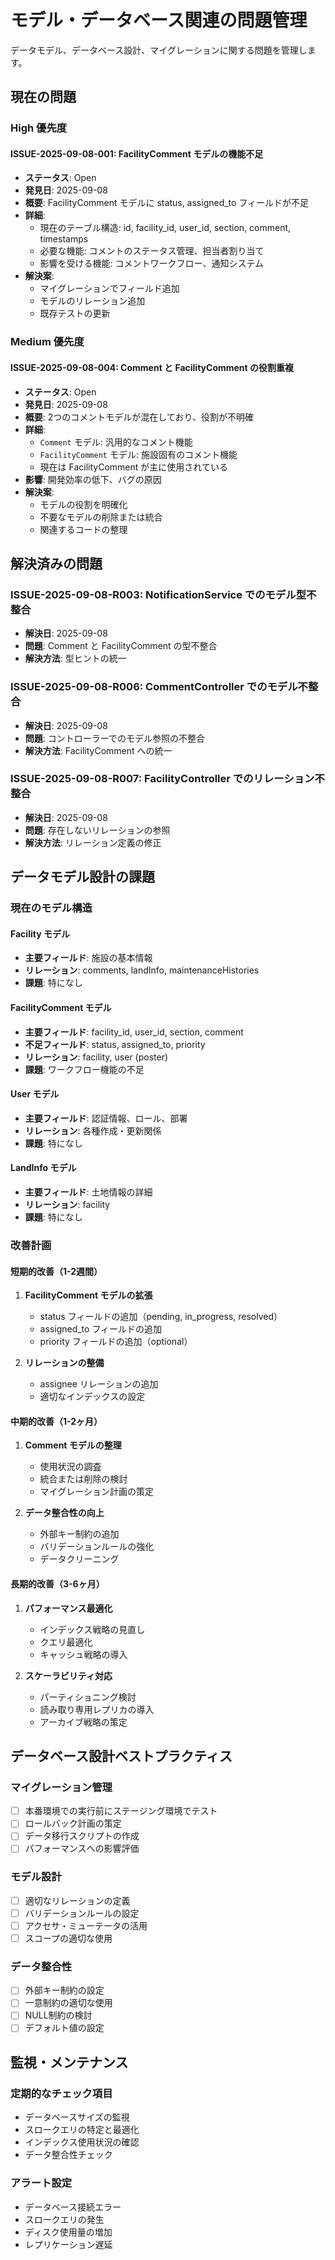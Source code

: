 # モデル・データベース関連の問題管理

データモデル、データベース設計、マイグレーションに関する問題を管理します。

## 現在の問題

### High 優先度

#### ISSUE-2025-09-08-001: FacilityComment モデルの機能不足
- **ステータス**: Open
- **発見日**: 2025-09-08
- **概要**: FacilityComment モデルに status, assigned_to フィールドが不足
- **詳細**: 
  - 現在のテーブル構造: id, facility_id, user_id, section, comment, timestamps
  - 必要な機能: コメントのステータス管理、担当者割り当て
  - 影響を受ける機能: コメントワークフロー、通知システム
- **解決案**: 
  - マイグレーションでフィールド追加
  - モデルのリレーション追加
  - 既存テストの更新

### Medium 優先度

#### ISSUE-2025-09-08-004: Comment と FacilityComment の役割重複
- **ステータス**: Open
- **発見日**: 2025-09-08
- **概要**: 2つのコメントモデルが混在しており、役割が不明確
- **詳細**: 
  - `Comment` モデル: 汎用的なコメント機能
  - `FacilityComment` モデル: 施設固有のコメント機能
  - 現在は FacilityComment が主に使用されている
- **影響**: 開発効率の低下、バグの原因
- **解決案**: 
  - モデルの役割を明確化
  - 不要なモデルの削除または統合
  - 関連するコードの整理

## 解決済みの問題

### ISSUE-2025-09-08-R003: NotificationService でのモデル型不整合
- **解決日**: 2025-09-08
- **問題**: Comment と FacilityComment の型不整合
- **解決方法**: 型ヒントの統一

### ISSUE-2025-09-08-R006: CommentController でのモデル不整合
- **解決日**: 2025-09-08
- **問題**: コントローラーでのモデル参照の不整合
- **解決方法**: FacilityComment への統一

### ISSUE-2025-09-08-R007: FacilityController でのリレーション不整合
- **解決日**: 2025-09-08
- **問題**: 存在しないリレーションの参照
- **解決方法**: リレーション定義の修正

## データモデル設計の課題

### 現在のモデル構造

#### Facility モデル
- **主要フィールド**: 施設の基本情報
- **リレーション**: comments, landInfo, maintenanceHistories
- **課題**: 特になし

#### FacilityComment モデル
- **主要フィールド**: facility_id, user_id, section, comment
- **不足フィールド**: status, assigned_to, priority
- **リレーション**: facility, user (poster)
- **課題**: ワークフロー機能の不足

#### User モデル
- **主要フィールド**: 認証情報、ロール、部署
- **リレーション**: 各種作成・更新関係
- **課題**: 特になし

#### LandInfo モデル
- **主要フィールド**: 土地情報の詳細
- **リレーション**: facility
- **課題**: 特になし

### 改善計画

#### 短期的改善（1-2週間）
1. **FacilityComment モデルの拡張**
   - status フィールドの追加（pending, in_progress, resolved）
   - assigned_to フィールドの追加
   - priority フィールドの追加（optional）

2. **リレーションの整備**
   - assignee リレーションの追加
   - 適切なインデックスの設定

#### 中期的改善（1-2ヶ月）
1. **Comment モデルの整理**
   - 使用状況の調査
   - 統合または削除の検討
   - マイグレーション計画の策定

2. **データ整合性の向上**
   - 外部キー制約の追加
   - バリデーションルールの強化
   - データクリーニング

#### 長期的改善（3-6ヶ月）
1. **パフォーマンス最適化**
   - インデックス戦略の見直し
   - クエリ最適化
   - キャッシュ戦略の導入

2. **スケーラビリティ対応**
   - パーティショニング検討
   - 読み取り専用レプリカの導入
   - アーカイブ戦略の策定

## データベース設計ベストプラクティス

### マイグレーション管理
- [ ] 本番環境での実行前にステージング環境でテスト
- [ ] ロールバック計画の策定
- [ ] データ移行スクリプトの作成
- [ ] パフォーマンスへの影響評価

### モデル設計
- [ ] 適切なリレーションの定義
- [ ] バリデーションルールの設定
- [ ] アクセサ・ミューテータの活用
- [ ] スコープの適切な使用

### データ整合性
- [ ] 外部キー制約の設定
- [ ] 一意制約の適切な使用
- [ ] NULL制約の検討
- [ ] デフォルト値の設定

## 監視・メンテナンス

### 定期的なチェック項目
- データベースサイズの監視
- スロークエリの特定と最適化
- インデックス使用状況の確認
- データ整合性チェック

### アラート設定
- データベース接続エラー
- スロークエリの発生
- ディスク使用量の増加
- レプリケーション遅延